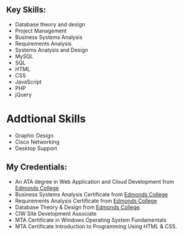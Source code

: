 ## Key Skills: ##
* Database theory and design
* Project Management
* Business Systems Analysis
* Requirements Analysis
* Systems Analysis and Design
* MySQL
* SQL
* HTML
* CSS
* JavaScript
* PHP
* jQuery

# Addtional Skills #
* Graphic Design
* Cisco Networking
* Desktop Support

## My Credentials: ##
* An ATA degree in Web Application and Cloud Development from [Edmonds College](https://www.Edmonds.edu)
* Business Systems Analysis Certificate from [Edmonds College](https://www.Edmonds.edu)
* Requirements Analysis Certificate from [Edmonds College](https://www.Edmonds.edu) 
* Database Theory & Design from [Edmonds College](https://www.Edmonds.edu).
* CIW Site Development Associate
* MTA Certificate in Windows Operating System Fundamentals 
* MTA Certificate Introduction to Programming Using HTML & CSS. 


